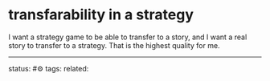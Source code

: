 # transfarability in a strategy
I want a strategy game to be able to transfer to a story, and I want a real story to transfer to a strategy. That is the highest quality for me.

---
status: #⚙️ 
tags: 
related: 